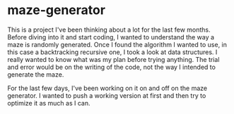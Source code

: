 ﻿# maze-generator

This is a project I've been thinking about a lot for the last few months. Before diving into it and start coding, I wanted to understand the way a maze is randomly generated.
Once I found the algorithm I wanted to use, in this case a backtracking recursive one, I took a look at data structures. I really wanted to know what was my plan before trying anything. The trial and error would be on the writing of the code, not the way I intended to generate the maze. 

For the last few days, I've been working on it on and off on the maze generator. I wanted to push a working version at first and then try to optimize it as much as I can.
